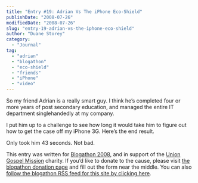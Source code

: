 ```yaml
---
title: "Entry #19: Adrian Vs The iPhone Eco-Shield"
publishDate: "2008-07-26"
modifiedDate: "2008-07-26"
slug: "entry-19-adrian-vs-the-iphone-eco-shield"
author: "Duane Storey"
category:
  - "Journal"
tag:
  - "adrian"
  - "blogathon"
  - "eco-shield"
  - "friends"
  - "iPhone"
  - "video"
---
```


So my friend Adrian is a really smart guy. I think he’s completed four or more years of post secondary education, and managed the entire IT department singlehandedly at my company.

I put him up to a challenge to see how long it would take him to figure out how to get the case off my iPhone 3G. Here’s the end result.

Only took him 43 seconds. Not bad.

This entry was written for [Blogathon 2008](http://www.migratorynerd.com/tag/blogathon), and in support of the [Union Gospel Mission](http://ugm.ca) charity. If you’d like to donate to the cause, please visit [the blogathon donation page](http://miss604.com/blogathon) and fill out the form near the middle. You can also [follow the blogathon RSS feed for this site by clicking here](http://www.migratorynerd.com/tag/blogathon/feed).